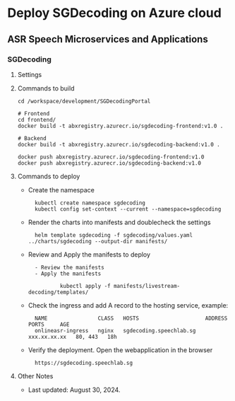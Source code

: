 # Deploy SGDecoding on Azure cloud

## ASR Speech Microservices and Applications

  ### SGDecoding
  
  1. Settings
  2. Commands to build

         cd /workspace/development/SGDecodingPortal
         
         # Frontend
         cd frontend/
         docker build -t abxregistry.azurecr.io/sgdecoding-frontend:v1.0 .

         # Backend
         docker build -t abxregistry.azurecr.io/sgdecoding-backend:v1.0 .
 
         docker push abxregistry.azurecr.io/sgdecoding-frontend:v1.0
         docker push abxregistry.azurecr.io/sgdecoding-backend:v1.0

  3. Commands to deploy

        - Create the namespace

                kubectl create namespace sgdecoding
                kubectl config set-context --current --namespace=sgdecoding

        - Render the charts into manifests and doublecheck the settings

                helm template sgdecoding -f sgdecoding/values.yaml ../charts/sgdecoding --output-dir manifests/

        - Review and Apply the manifests to deploy

                - Review the manifests
                - Apply the manifests

                        kubectl apply -f manifests/livestream-decoding/templates/

        - Check the ingress and add A record to the hosting service, example:

                NAME                CLASS   HOSTS                     ADDRESS        PORTS     AGE
                onlineasr-ingress   nginx   sgdecoding.speechlab.sg   xxx.xx.xx.xx   80, 443   18h

        - Verify the deployment. Open the webapplication in the browser

                https://sgdecoding.speechlab.sg
                


  4. Other Notes

        - Last updated: August 30, 2024.

